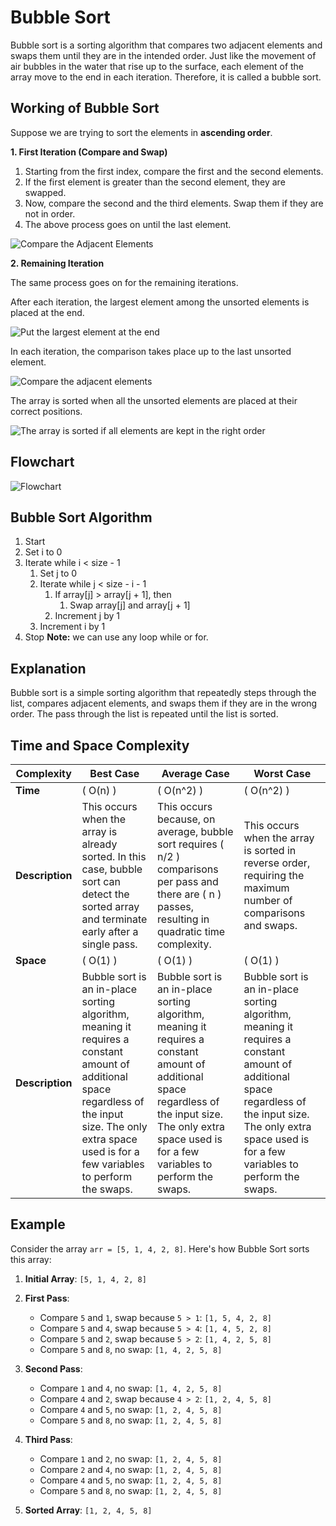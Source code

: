 # **Bubble Sort**
Bubble sort is a sorting algorithm that compares two adjacent elements and swaps them until they are in the intended order.
Just like the movement of air bubbles in the water that rise up to the surface, each element of the array move to the end in each iteration. Therefore, it is called a bubble sort.
## **Working of Bubble Sort**
Suppose we are trying to sort the elements in **ascending order**.

  **1. First Iteration (Compare and Swap)**

  1. Starting from the first index, compare the first and the second elements.
  2. If the first element is greater than the second element, they are swapped.
  3. Now, compare the second and the third elements. Swap them if they are not in order.
  4. The above process goes on until the last element.

  ![Compare the Adjacent Elements](BubbleSort-Images/Example(1).png) 
  
  **2. Remaining Iteration**

  The same process goes on for the remaining iterations.
    
  After each iteration, the largest element among the unsorted elements is placed at the end.
    
  ![Put the largest element at the end](BubbleSort-Images/Example(2).png)
  
  In each iteration, the comparison takes place up to the last unsorted element.
  
  ![Compare the adjacent elements](BubbleSort-Images/Example(3).png)
    
  The array is sorted when all the unsorted elements are placed at their correct positions.
  
  ![The array is sorted if all elements are kept in the right order](BubbleSort-Images/Example(4).png)

## Flowchart

![Flowchart](BubbleSort-Images/Flowchart.png)

## Bubble Sort Algorithm

1. Start
2. Set i to 0
3. Iterate while i < size - 1
    1. Set j to 0
    2. Iterate while j < size - i - 1
        1. If array[j] > array[j + 1], then
            1. Swap array[j] and array[j + 1]
        2. Increment j by 1
    3. Increment i by 1
4. Stop
**Note:** we can use any loop while or for.

## Explanation

Bubble sort is a simple sorting algorithm that repeatedly steps through the list, compares adjacent elements, and swaps them if they are in the wrong order. The pass through the list is repeated until the list is sorted.

## Time and Space Complexity

| Complexity      | Best Case | Average Case | Worst Case |
|-----------------|-----------|--------------|------------|
| **Time**        | \( O(n) \) | \( O(n^2) \) | \( O(n^2) \) |
| **Description** | This occurs when the array is already sorted. In this case, bubble sort can detect the sorted array and terminate early after a single pass. | This occurs because, on average, bubble sort requires \( n/2 \) comparisons per pass and there are \( n \) passes, resulting in quadratic time complexity. | This occurs when the array is sorted in reverse order, requiring the maximum number of comparisons and swaps. |
| **Space**       | \( O(1) \) | \( O(1) \)      | \( O(1) \)      |
| **Description** | Bubble sort is an in-place sorting algorithm, meaning it requires a constant amount of additional space regardless of the input size. The only extra space used is for a few variables to perform the swaps. | Bubble sort is an in-place sorting algorithm, meaning it requires a constant amount of additional space regardless of the input size. The only extra space used is for a few variables to perform the swaps. | Bubble sort is an in-place sorting algorithm, meaning it requires a constant amount of additional space regardless of the input size. The only extra space used is for a few variables to perform the swaps. |

## Example

Consider the array `arr = [5, 1, 4, 2, 8]`. Here's how Bubble Sort sorts this array:

1. **Initial Array**: `[5, 1, 4, 2, 8]`
   
2. **First Pass**:
   - Compare `5` and `1`, swap because `5 > 1`: `[1, 5, 4, 2, 8]`
   - Compare `5` and `4`, swap because `5 > 4`: `[1, 4, 5, 2, 8]`
   - Compare `5` and `2`, swap because `5 > 2`: `[1, 4, 2, 5, 8]`
   - Compare `5` and `8`, no swap: `[1, 4, 2, 5, 8]`

3. **Second Pass**:
   - Compare `1` and `4`, no swap: `[1, 4, 2, 5, 8]`
   - Compare `4` and `2`, swap because `4 > 2`: `[1, 2, 4, 5, 8]`
   - Compare `4` and `5`, no swap: `[1, 2, 4, 5, 8]`
   - Compare `5` and `8`, no swap: `[1, 2, 4, 5, 8]`

4. **Third Pass**:
   - Compare `1` and `2`, no swap: `[1, 2, 4, 5, 8]`
   - Compare `2` and `4`, no swap: `[1, 2, 4, 5, 8]`
   - Compare `4` and `5`, no swap: `[1, 2, 4, 5, 8]`
   - Compare `5` and `8`, no swap: `[1, 2, 4, 5, 8]`

5. **Sorted Array**: `[1, 2, 4, 5, 8]`
